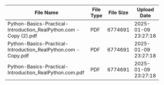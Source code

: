 | File Name | File Type | File Size | Upload Date |
|-----------|-----------|-----------|-------------|
| Python-Basics-Practical-Introduction_RealPython.com - Copy (2).pdf | PDF | 6774691 | 2025-01-09 23:27:18 |
| Python-Basics-Practical-Introduction_RealPython.com - Copy.pdf | PDF | 6774691 | 2025-01-09 23:27:18 |
| Python-Basics-Practical-Introduction_RealPython.com.pdf | PDF | 6774691 | 2025-01-09 23:27:18 |
